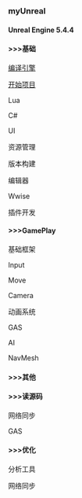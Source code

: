 ### myUnreal

#### Unreal Engine 5.4.4

#### >>>基础

[编译引擎](https://github.com/HushengStudent/myUnreal/blob/main/Doc/Basics/build_engine/build_engine.md)

[开始项目](https://github.com/HushengStudent/myUnreal/blob/main/Doc/Basics/start_project/open_project.md)

Lua

C#

UI

资源管理

版本构建

编辑器

Wwise

插件开发

#### >>>GamePlay

基础框架
 
Input

Move

Camera

动画系统

GAS

AI

NavMesh

#### >>>其他

#### >>>读源码

网络同步

GAS

#### >>>优化

分析工具

网络同步








